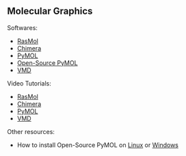 ## Molecular Graphics

Softwares:
- [RasMol](http://www.openrasmol.org/)
- [Chimera](https://www.cgl.ucsf.edu/chimera/)
- [PyMOL](https://pymol.org/2/)
- [Open-Source PyMOL](https://github.com/schrodinger/pymol-open-source)
- [VMD](https://www.ks.uiuc.edu/Research/vmd/)

Video Tutorials:
- [RasMol](https://www.youtube.com/watch?v=cJd834ns8Ks)
- [Chimera](https://www.youtube.com/watch?v=hQxKYSUdiD8)
- [PyMOL](https://www.youtube.com/watch?v=wiKyOF-pGw4)
- [VMD](http://www.ks.uiuc.edu/Training/video2/vmd/)

Other resources:
- How to install Open-Source PyMOL on [Linux](https://pymolwiki.org/index.php/Linux_Install) or [Windows](https://pymolwiki.org/index.php/Windows_Install)
